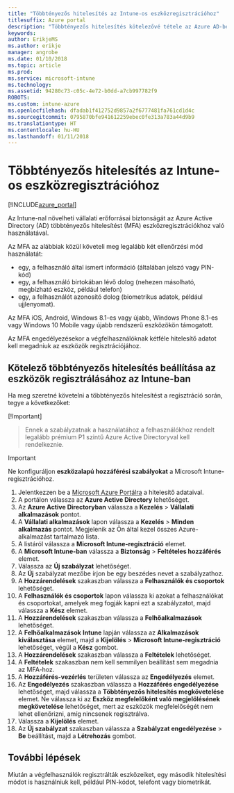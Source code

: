 ```yaml
---
title: "Többtényezős hitelesítés az Intune-os eszközregisztrációhoz"
titlesuffix: Azure portal
description: "Többtényezős hitelesítés kötelezővé tétele az Azure AD-ben az eszközök regisztrálásához."
keywords: 
author: ErikjeMS
ms.author: erikje
manager: angrobe
ms.date: 01/10/2018
ms.topic: article
ms.prod: 
ms.service: microsoft-intune
ms.technology: 
ms.assetid: 94280c73-c05c-4e72-b0dd-a7cb997782f9
ROBOTS: 
ms.custom: intune-azure
ms.openlocfilehash: dfadab1f412752d9857a2f6777481fa761cd1d4c
ms.sourcegitcommit: 0795870bfe941612259ebec0fe313a783a44d9b9
ms.translationtype: HT
ms.contentlocale: hu-HU
ms.lasthandoff: 01/11/2018
---
```

# <a name="multi-factor-authentication-for-intune-device-enrollments"></a>Többtényezős hitelesítés az Intune-os eszközregisztrációhoz

[!INCLUDE[azure_portal](./includes/azure_portal.md)]

Az Intune-nal növelheti vállalati erőforrásai biztonságát az Azure Active Directory (AD) többtényezős hitelesítést (MFA) eszközregisztrációkhoz való használatával.

Az MFA az alábbiak közül követeli meg legalább két ellenőrzési mód használatát:

- egy, a felhasználó által ismert információ (általában jelszó vagy PIN-kód)
- egy, a felhasználó birtokában lévő dolog (nehezen másolható, megbízható eszköz, például telefon)
- egy, a felhasználót azonosító dolog (biometrikus adatok, például ujjlenyomat).

Az MFA iOS, Android, Windows 8.1-es vagy újabb, Windows Phone 8.1-es vagy Windows 10 Mobile vagy újabb rendszerű eszközökön támogatott.

Az MFA engedélyezésekor a végfelhasználóknak kétféle hitelesítő adatot kell megadniuk az eszközök regisztrációjához.

## <a name="configure-intune-to-require-multi-factor-authentication-at-device-enrollment"></a>Kötelező többtényezős hitelesítés beállítása az eszközök regisztrálásához az Intune-ban

Ha meg szeretné követelni a többtényezős hitelesítést a regisztráció során, tegye a következőket:

[!Important]
>Ennek a szabályzatnak a használatához a felhasználókhoz rendelt legalább prémium P1 szintű Azure Active Directoryval kell rendelkeznie.

>[!Important]
>Ne konfiguráljon **eszközalapú hozzáférési szabályokat** a Microsoft Intune-regisztrációhoz.

1. Jelentkezzen be a [Microsoft Azure Portálra](https://portal.azure.com) a hitelesítő adataival.
2. A portálon válassza az **Azure Active Directory** lehetőséget.
2. Az **Azure Active Directoryban** válassza a **Kezelés** > **Vállalati alkalmazások** pontot.
3. A **Vállalati alkalmazások** lapon válassza a **Kezelés**  > **Minden alkalmazás** pontot. Megjelenik az Ön által kezel összes Azure-alkalmazást tartalmazó lista.
3. A listáról válassza a **Microsoft Intune-regisztráció** elemet.
4. A **Microsoft Intune-ban** válassza a **Biztonság** > **Feltételes hozzáférés** elemet.
5. Válassza az **Új szabályzat** lehetőséget.
6. Az **Új** szabályzat mezőbe írjon be egy beszédes nevet a szabályzathoz.
7. A **Hozzárendelések** szakaszban válassza a **Felhasználók és csoportok** lehetőséget.
8. A **Felhasználók és csoportok** lapon válassza ki azokat a felhasználókat és csoportokat, amelyek meg fogják kapni ezt a szabályzatot, majd válassza a **Kész** elemet.
9. A **Hozzárendelések** szakaszban válassza a **Felhőalkalmazások** lehetőséget.
10. A **Felhőalkalmazások** **Intune** lapján válassza az **Alkalmazások kiválasztása** elemet, majd a **Kijelölés** > **Microsoft Intune-regisztráció** lehetőséget, végül a **Kész** gombot.
11. A **Hozzárendelések** szakaszban válassza a **Feltételek** lehetőséget.
12. A **Feltételek** szakaszban nem kell semmilyen beállítást sem megadnia az MFA-hoz.
13. A **Hozzáférés-vezérlés** területen válassza az **Engedélyezés** elemet.
14. Az **Engedélyezés** szakaszban válassza a **Hozzáférés engedélyezése** lehetőséget, majd válassza a **Többtényezős hitelesítés megkövetelése** elemet.
    Ne válassza ki az **Eszköz megfelelőként való megjelölésének megkövetelése** lehetőséget, mert az eszközök megfelelőségét nem lehet ellenőrizni, amíg nincsenek regisztrálva.
15. Válassza a **Kijelölés** elemet.
16. Az **Új szabályzat** szakaszban válassza a **Szabályzat engedélyezése** > **Be** beállítást, majd a **Létrehozás** gombot.



## <a name="next-steps"></a>További lépések

Miután a végfelhasználók regisztrálták eszközeiket, egy második hitelesítési módot is használniuk kell, például PIN-kódot, telefont vagy biometrikát.
